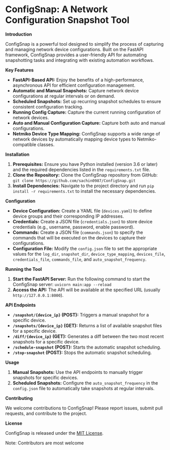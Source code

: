 # ConfigSnap: A Network Configuration Snapshot Tool

**Introduction**

ConfigSnap is a powerful tool designed to simplify the process of capturing and managing network device configurations. Built on the FastAPI framework, ConfigSnap provides a user-friendly API for automating snapshotting tasks and integrating with existing automation workflows. 

**Key Features**

* **FastAPI-Based API:** Enjoy the benefits of a high-performance, asynchronous API for efficient configuration management.
* **Automatic and Manual Snapshots:** Capture network device configurations at regular intervals or on demand.
* **Scheduled Snapshots:** Set up recurring snapshot schedules to ensure consistent configuration tracking.
* **Running Config Capture:** Capture the current running configuration of network devices.
* **Auto and Manual Configuration Capture:** Capture both auto and manual configurations.
* **Netmiko Device Type Mapping:** ConfigSnap supports a wide range of network devices by automatically mapping device types to Netmiko-compatible classes.

**Installation**

1. **Prerequisites:** Ensure you have Python installed (version 3.6 or later) and the required dependencies listed in the `requirements.txt` file.
2. **Clone the Repository:** Clone the ConfigSnap repository from GitHub: `git clone https://github.com/sachin0987/ConfigSnap.git`
3. **Install Dependencies:** Navigate to the project directory and run `pip install -r requirements.txt` to install the necessary dependencies.

**Configuration**

* **Device Configuration:** Create a YAML file (`devices.yaml`) to define device groups and their corresponding IP addresses.
* **Credentials:** Create a JSON file (`credentials.json`) to store device credentials (e.g., username, password, enable password).
* **Commands:** Create a JSON file (`commands.json`) to specify the commands that will be executed on the devices to capture their configurations.
* **Configuration File:** Modify the `config.json` file to set the appropriate values for the `log_dir`, `snapshot_dir`, `device_type_mapping`, `devices_file`, `credentials_file`, `commands_file`, and `auto_snapshot_frequency`.

**Running the Tool**

1. **Start the FastAPI Server:** Run the following command to start the ConfigSnap server: `uvicorn main:app --reload`
2. **Access the API:** The API will be available at the specified URL (usually `http://127.0.0.1:8000`).

**API Endpoints**

* **`/snapshot/{device_ip}` (POST):** Triggers a manual snapshot for a specific device.
* **`/snapshots/{device_ip}` (GET):** Returns a list of available snapshot files for a specific device.
* **`/diff/{device_ip}` (GET):** Generates a diff between the two most recent snapshots for a specific device.
* **`/schedule-snapshot` (POST):** Starts the automatic snapshot scheduling.
* **`/stop-snapshot` (POST):** Stops the automatic snapshot scheduling.

**Usage**

1. **Manual Snapshots:** Use the API endpoints to manually trigger snapshots for specific devices.
2. **Scheduled Snapshots:** Configure the `auto_snapshot_frequency` in the `config.json` file to automatically take snapshots at regular intervals.

**Contributing**

We welcome contributions to ConfigSnap! Please report issues, submit pull requests, and contribute to the project.

**License**

ConfigSnap is released under the [MIT License](https://opensource.org/licenses/MIT).

Note: Contributors are most welcome
